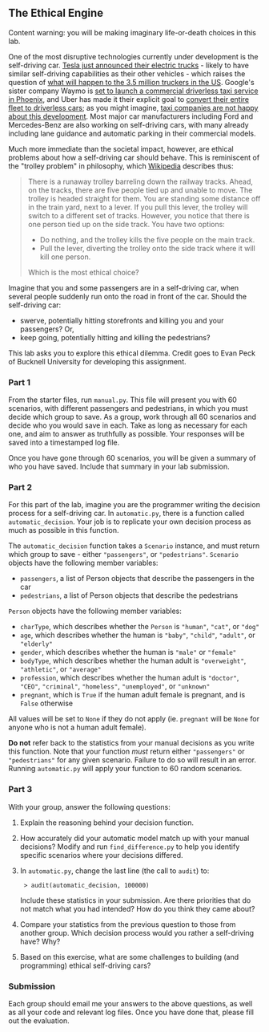 ## The Ethical Engine

Content warning: you will be making imaginary life-or-death choices in this lab.

One of the most disruptive technologies currently under development is the self-driving car. [Tesla just announced their electric trucks](https://www.theverge.com/2017/11/16/16667366/tesla-semi-truck-announced-price-release-date-electric-self-driving) - likely to have similar self-driving capabilities as their other vehicles - which raises the question of [what will happen to the 3.5 million truckers in the US](https://www.theguardian.com/technology/2016/jun/17/self-driving-trucks-impact-on-drivers-jobs-us). Google's sister company Waymo is [set to launch a commercial driverless taxi service in Phoenix](https://arstechnica.com/cars/2017/10/report-waymo-aiming-to-launch-commercial-driverless-service-this-year/), and Uber has made it their explicit goal to [convert their entire fleet to driverless cars](https://www.washingtonpost.com/business/economy/uber-signs-deal-to-buy-24000-autonomous-vehicles-from-volvo/2017/11/20/d6038f28-ce2a-11e7-81bc-c55a220c8cbe_story.html); as you might imagine, [taxi companies are not happy about this development](http://money.cnn.com/2017/01/10/technology/new-york-self-driving-cars-ridesharing/index.html). Most major car manufacturers including Ford and Mercedes-Benz are also working on self-driving cars, with many already including lane guidance and automatic parking in their commercial models.

Much more immediate than the societal impact, however, are ethical problems about how a self-driving car should behave. This is reminiscent of the "trolley problem" in philosophy, which [Wikipedia](https://en.wikipedia.org/wiki/Trolley_problem) describes thus:

> There is a runaway trolley barreling down the railway tracks. Ahead, on the tracks, there are five people tied up and unable to move. The trolley is headed straight for them. You are standing some distance off in the train yard, next to a lever. If you pull this lever, the trolley will switch to a different set of tracks. However, you notice that there is one person tied up on the side track. You have two options:
> 
> * Do nothing, and the trolley kills the five people on the main track.
> * Pull the lever, diverting the trolley onto the side track where it will kill one person.
> 
> Which is the most ethical choice?

Imagine that you and some passengers are in a self-driving car, when several people suddenly run onto the road in front of the car. Should the self-driving car:

* swerve, potentially hitting storefronts and killing you and your passengers? Or,
* keep going, potentially hitting and killing the pedestrians?

This lab asks you to explore this ethical dilemma. Credit goes to Evan Peck of Bucknell University for developing this assignment.

### Part 1

From the starter files, run `manual.py`. This file will present you with 60 scenarios, with different passengers and pedestrians, in which you must decide which group to save. As a group, work through all 60 scenarios and decide who you would save in each. Take as long as necessary for each one, and aim to answer as truthfully as possible. Your responses will be saved into a timestamped log file.

Once you have gone through 60 scenarios, you will be given a summary of who you have saved. Include that summary in your lab submission.

<div style="page-break-after:always"></div>

### Part 2

For this part of the lab, imagine you are the programmer writing the decision process for a self-driving car. In `automatic.py`, there is a function called `automatic_decision`. Your job is to replicate your own decision process as much as possible in this function.

The `automatic_decision` function takes a `Scenario` instance, and must return which group to save - either `"passengers"`, or `"pedestrians"`. `Scenario` objects have the following member variables:

* `passengers`, a list of Person objects that describe the passengers in the car
* `pedestrians`, a list of Person objects that describe the pedestrians

`Person` objects have the following member variables:

* `charType`, which describes whether the `Person` is `"human"`, `"cat"`, or `"dog"`
* `age`, which describes whether the human is `"baby"`, `"child"`, `"adult"`, or `"elderly"`
* `gender`, which describes whether the human is `"male"` or `"female"`
* `bodyType`, which describes whether the human adult is `"overweight"`, `"athletic"`, or `"average"`
* `profession`, which describes whether the human adult is `"doctor"`, `"CEO"`, `"criminal"`, `"homeless"`, `"unemployed"`, or `"unknown"`
* `pregnant`, which is `True` if the human adult female is pregnant, and is `False` otherwise

All values will be set to `None` if they do not apply (ie. `pregnant` will be `None` for anyone who is not a human adult female).

**Do not** refer back to the statistics from your manual decisions as you write this function. Note that your function *must* return either `"passengers"` or `"pedestrians"` for any given scenario. Failure to do so will result in an error. Running `automatic.py` will apply your function to 60 random scenarios.

### Part 3

With your group, answer the following questions:

1. Explain the reasoning behind your decision function.

2. How accurately did your automatic model match up with your manual decisions? Modify and run `find_difference.py` to help you identify specific scenarios where your decisions differed.

3. In `automatic.py`, change the last line (the call to `audit`) to:

        > audit(automatic_decision, 100000)

    Include these statistics in your submission. Are there priorities that do not match what you had intended? How do you think they came about?

4. Compare your statistics from the previous question to those from another group. Which decision process would you rather a self-driving have? Why?

5. Based on this exercise, what are some challenges to building (and programming) ethical self-driving cars?

### Submission

Each group should email me your answers to the above questions, as well as all your code and relevant log files. Once you have done that, please fill out the evaluation.
